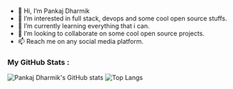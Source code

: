 - 👋 Hi, I’m Pankaj Dharmik
- 👀 I’m interested in full stack, devops and some cool open source stuffs.
- 🌱 I’m currently learning everything that i can.
- 💞️ I’m looking to collaborate on some cool open source projects.
- 📫 Reach me on any social media platform.


### My GitHub Stats :
![Pankaj Dharmik's GitHub stats](https://github-readme-stats.vercel.app/api?username=pankajdharmik4&show_icons=true&hide_border=true&theme=tokyonight&border_radius=30)
![Top Langs](https://github-readme-stats.vercel.app/api/top-langs/?username=pankajdharmik4&show_icons=true&hide_border=true&theme=tokyonight&layout=compact&border_radius=30)
<br/>
<!---
pankajdharmik4/pankajdharmik4 is a ✨ special ✨ repository because its `README.md` (this file) appears on your GitHub profile.
You can click the Preview link to take a look at your changes.
--->

